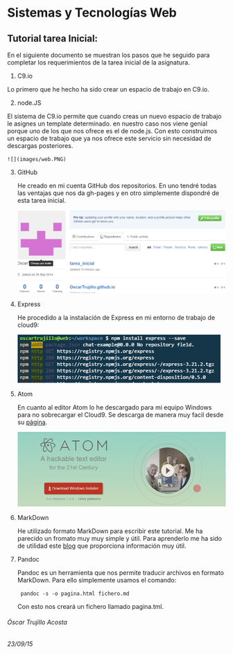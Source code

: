 # Sistemas y Tecnologías Web

## Tutorial tarea Inicial:

En el siguiente documento se muestran los pasos que he seguido para completar los requerimientos de la tarea inicial de la asignatura.


1. C9.io

  Lo primero que he hecho ha sido crear un espacio de trabajo en C9.io.

2. node.JS

  El sistema de C9.io permite que cuando creas un nuevo espacio de trabajo le asignes un template determinado. en nuestro caso nos viene genial porque uno de los que nos ofrece es el de node.js. Con esto construimos un espacio de trabajo que ya nos ofrece este servicio sin necesidad de descargas posteriores.

    ![](images/web.PNG)
3. GitHub

    He creado en mi cuenta GitHub dos repositorios. En uno tendré todas las ventajas que nos da gh-pages y en otro simplemente dispondré de esta tarea inicial.

    ![](images/git.PNG)

4. Express

    He procedido a la instalación de Express en mi entorno de trabajo de cloud9:

    ![](images/express.PNG)

5. Atom

    En cuanto al editor Atom lo he descargado para mi equipo Windows para no sobrecargar el Cloud9. Se descarga de manera muy facil desde su [página](https://atom.io/ "página").

    ![](images/ATOM_descarga.PNG)

6. MarkDown

    He utilizado formato MarkDown para escribir este tutorial. Me ha parecido un fromato muy muy simple y útil. Para aprenderlo me ha sido de utilidad este [blog](http://joedicastro.com/pages/markdown.html#mark3 "página") que proporciona información muy útil.

7. Pandoc

    Pandoc es un herramienta que nos permite traducir archivos en formato MarkDown. Para ello simplemente usamos el comando:

        pandoc -s -o pagina.html fichero.md

    Con esto nos creará un fichero llamado pagina.tml.












###### Óscar Trujillo Acosta
###### 23/09/15
    
